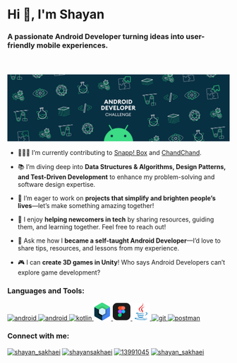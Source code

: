 <header>
  <h1 align="left">Hi 👋, I'm Shayan</h1>
  <h3 align="left">A passionate Android Developer turning ideas into user-friendly mobile experiences.</h3>
</header>

![](https://github.com/Shayan-Sakhaei/Shayan-Sakhaei/blob/main/Android_Developer_Challenge_2000_600.gif)

- 🧑🏻‍💻 I’m currently contributing to [Snapp! Box](https://cafebazaar.ir/app/com.snappbox.bikerapp) and [ChandChand](https://github.com/Shayan-Sakhaei/ChandChand).

- 📚 I’m diving deep into **Data Structures & Algorithms, Design Patterns, and Test-Driven Development** to enhance my problem-solving and software design expertise.

- 🤝 I’m eager to work on **projects that simplify and brighten people’s lives**—let’s make something amazing together!

- 🙌 I enjoy **helping newcomers in tech** by sharing resources, guiding them, and learning together. Feel free to reach out!

- 💬 Ask me how I **became a self-taught Android Developer**—I’d love to share tips, resources, and lessons from my experience.

- 🎮 I can **create 3D games in Unity**! Who says Android Developers can’t explore game development?

<h3 align="left">Languages and Tools:</h3>
<p align="left"> <a href="https://developer.android.com" target="_blank" rel="noreferrer"> <img src="https://developer.android.com/static/images/logos/android.svg" alt="android" width="40" height="40"/> </a>
<a href="https://developer.android.com/studio" target="_blank" rel="noreferrer"> <img src="https://developer.android.com/static/studio/images/android-studio-canary.svg" alt="android" width="40" height="40"/> </a>
<a href="https://kotlinlang.org" target="_blank" rel="noreferrer"> <img src="https://developer.android.com/static/images/kotlin/kotlin-logo-color.svg" alt="kotlin" width="40" height="40"/> </a>
<a href="https://developer.android.com/jetpack/compose" target="_blank" rel="noreferrer"> <img src="https://github.com/Shayan-Sakhaei/Shayan-Sakhaei/blob/main/Compose_Logo.svg?raw=true" alt="kotlin" width="40" height="40"/> </a>
<a href="https://www.figma.com/" target="_blank" rel="noreferrer"> <img src="https://github.com/Shayan-Sakhaei/Shayan-Sakhaei/blob/main/Figma_Logo.svg?raw=true" alt="kotlin" width="40" height="40"/> </a>
<a href="https://www.java.com" target="_blank" rel="noreferrer"> <img src="https://raw.githubusercontent.com/devicons/devicon/master/icons/java/java-original.svg" alt="java" width="40" height="40"/> </a>
<a href="https://git-scm.com/" target="_blank" rel="noreferrer"> <img src="https://www.vectorlogo.zone/logos/git-scm/git-scm-icon.svg" alt="git" width="40" height="40"/> </a>
<a href="https://postman.com" target="_blank" rel="noreferrer"> <img src="https://www.vectorlogo.zone/logos/getpostman/getpostman-icon.svg" alt="postman" width="40" height="40"/> </a> </p>

<h3 align="left">Connect with me:</h3>
<p align="left">
<a href="https://twitter.com/shayan_sakhaei" target="blank"><img align="center" src="https://raw.githubusercontent.com/rahuldkjain/github-profile-readme-generator/master/src/images/icons/Social/twitter.svg" alt="shayan_sakhaei" height="30" width="40" /></a>
<a href="https://linkedin.com/in/shayansakhaei" target="blank"><img align="center" src="https://raw.githubusercontent.com/rahuldkjain/github-profile-readme-generator/master/src/images/icons/Social/linked-in-alt.svg" alt="shayansakhaei" height="30" width="40" /></a>
<a href="https://stackoverflow.com/users/13991045" target="blank"><img align="center" src="https://raw.githubusercontent.com/rahuldkjain/github-profile-readme-generator/master/src/images/icons/Social/stack-overflow.svg" alt="13991045" height="30" width="40" /></a>
<a href="https://www.leetcode.com/shayan_sakhaei" target="blank"><img align="center" src="https://raw.githubusercontent.com/rahuldkjain/github-profile-readme-generator/master/src/images/icons/Social/leet-code.svg" alt="shayan_sakhaei" height="30" width="40" /></a>
</p>
